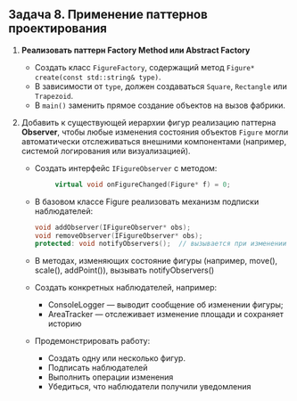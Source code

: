 ## Задача 8. Применение паттернов проектирования

1. **Реализовать паттерн Factory Method или Abstract Factory**  
   - Создать класс `FigureFactory`, содержащий метод `Figure* create(const std::string& type)`.  
   - В зависимости от `type`, должен создаваться `Square`, `Rectangle` или `Trapezoid`.  
   - В `main()` заменить прямое создание объектов на вызов фабрики.

2. Добавить к существующей иерархии фигур реализацию паттерна **Observer**, чтобы любые изменения состояния объектов `Figure` могли автоматически отслеживаться внешними компонентами (например, системой логирования или визуализацией).
    - Создать интерфейс `IFigureObserver` с методом:
       ```cpp
            virtual void onFigureChanged(Figure* f) = 0;
        ```
    - В базовом классе Figure реализовать механизм подписки наблюдателей:
        ```cpp
        void addObserver(IFigureObserver* obs);
        void removeObserver(IFigureObserver* obs);
        protected: void notifyObservers();  // вызывается при изменении состояния
        ```
    - В методах, изменяющих состояние фигуры (например, move(), scale(), addPoint()), вызывать notifyObservers()
    - Создать конкретных наблюдателей, например:
        - ConsoleLogger — выводит сообщение об изменении фигуры;
        - AreaTracker — отслеживает изменение площади и сохраняет историю

    - Продемонстрировать работу:
        - Создать одну или несколько фигур.
        - Подписать наблюдателей
        - Выполнить операции изменения
        - Убедиться, что наблюдатели получили уведомления



